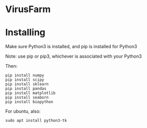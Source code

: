 # VirusFarm

# Installing

Make sure Python3 is installed, and pip is installed for Python3

Note: use pip or pip3, whichever is associated with your Python3

Then:
```
pip install numpy
pip install scipy
pip install sklearn
pip install pandas
pip install matplotlib
pip install seaborn
pip install biopython
```

For ubuntu, also:
```
sudo apt install python3-tk
```
